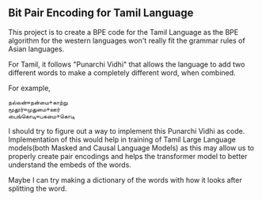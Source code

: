 ## Bit Pair Encoding for Tamil Language
This project is to create a BPE code for the Tamil Language as the BPE algorithm for the western languages won't really fit the grammar rules of Asian languages.

For Tamil, it follows "Punarchi Vidhi" that allows the language to add two different words to make a completely different word, when combined.

For example, 

    நல்லன்=நன்மை+காற்று
    மூதூர்=முதுமை+ஊர்
    பைங்கொடி=பசுமை+கொடி

I should try to figure out a way to implement this Punarchi Vidhi as code. Implementation of this would help in training of Tamil Large Language models(both Masked and Causal Language Models) 
as this may allow us to properly create pair encodings and helps the transformer model to better understand the embeds of the words.

Maybe I can try making a dictionary of the words with how it looks after splitting the word.
